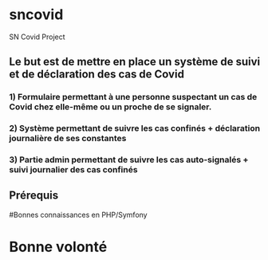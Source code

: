 # sncovid

SN Covid Project

## Le but est de mettre en place un système de suivi et de déclaration des cas de Covid

### 1) Formulaire permettant à une personne suspectant un cas de Covid chez elle-même ou un proche de se signaler.
### 2) Système permettant de suivre les cas confinés + déclaration journalière de ses constantes
### 3) Partie admin permettant de suivre les cas auto-signalés + suivi journalier des cas confinés


## Prérequis 
#Bonnes connaissances en PHP/Symfony
# Bonne volonté
